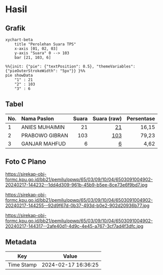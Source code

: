 # Hasil

## Grafik

```mermaid
xychart-beta
    title "Perolehan Suara TPS"
    x-axis [01, 02, 03]
    y-axis "Suara" 0 --> 103
    bar [21, 103, 6]
```

```mermaid
%%{init: {"pie": {"textPosition": 0.5}, "themeVariables": {"pieOuterStrokeWidth": "5px"}} }%%
pie showData
    "1" : 21
    "2" : 103
    "3" : 6
```

## Tabel

| No. | Nama Paslon    | Suara | Suara (raw) | Persentase |
|:--- |:-------------- | -----:| -----------:| ----------:|
| 1   | ANIES MUHAIMIN | 21    | [21][p-1]   | 16,15      |
| 2   | PRABOWO GIBRAN | 103   | [103][p-2]  | 79,23      |
| 3   | GANJAR MAHFUD  | 6     | [6][p-3]    | 4,62       |


[p-1]: https://github.com/gigit-pemilu/pemilu-2024-65-kalimantan-utara/blob/main/pilpres/hitung-suara/sub/65-kalimantan-utara/sub/03-nunukan/sub/09-nunukan-selatan/sub/1004-tanjung-harapan/sub/902-tps/sub/paslon-1.txt
[p-2]: https://github.com/gigit-pemilu/pemilu-2024-65-kalimantan-utara/blob/main/pilpres/hitung-suara/sub/65-kalimantan-utara/sub/03-nunukan/sub/09-nunukan-selatan/sub/1004-tanjung-harapan/sub/902-tps/sub/paslon-2.txt
[p-3]: https://github.com/gigit-pemilu/pemilu-2024-65-kalimantan-utara/blob/main/pilpres/hitung-suara/sub/65-kalimantan-utara/sub/03-nunukan/sub/09-nunukan-selatan/sub/1004-tanjung-harapan/sub/902-tps/sub/paslon-3.txt

## Foto C Plano

https://sirekap-obj-formc.kpu.go.id/bb21/pemilu/ppwp/65/03/09/10/04/6503091004902-20240217-144232--1dd4d309-961b-45b9-b5ee-8ce73e6f9bd7.jpg

https://sirekap-obj-formc.kpu.go.id/bb21/pemilu/ppwp/65/03/09/10/04/6503091004902-20240217-144255--92d9f67d-0b37-493d-b0e2-902d20936b77.jpg

https://sirekap-obj-formc.kpu.go.id/bb21/pemilu/ppwp/65/03/09/10/04/6503091004902-20240217-144317--2afe40d1-4d9c-4e45-a767-3cf7ad4f3dfc.jpg


## Metadata

| Key        | Value               |
| ---------- | ------------------- |
| Time Stamp | 2024-02-17 16:36:25 |



